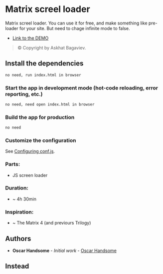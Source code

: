 # Matrix screel loader

Matrix screel loader. You can use it for free, and make something like pre-loader for your site. But need to chage infinite mode to false.

- [Link to the DEMO](https://jsfiddle.net/oscarhandsome/5dobgpjs/5/)

> © Copyright by Askhat Bagaviev.

## Install the dependencies

```bash
no need, run index.html in browser
```

### Start the app in development mode (hot-code reloading, error reporting, etc.)

```bash
no need, need open index.html in browser
```

### Build the app for production

```bash
no need
```

### Customize the configuration

See [Configuring conf.js]().

### Parts:

- JS screen loader

### Duration:

- ~ 4h 30min

### Inspiration:

- ~ The Matrix 4 (and previours Trilogy)

## Authors

- **Oscar Handsome** - _Initial work_ - [Oscar Handsome](https://github.com/oscarhandsome)

## Instead

<!-- ![onlinetimer.ru](http://onlinetimer.elbargo.ru/assets/img/unnamed.jpg) -->
<!-- ![onlinetimer.ru](http://onlinetimer.elbargo.ru/assets/img/unnamed1.jpg) -->
